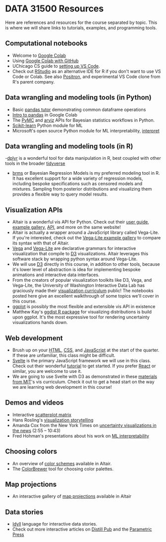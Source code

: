 # DATA 31500 Resources

Here are references and resources for the course separated by topic. 
This is where we will share links to tutorials, examples, and programming tools.


## Computational notebooks

- Welcome to [Google Colab](https://colab.research.google.com/drive/16pBJQePbqkz3QFV54L4NIkOn1kwpuRrj#scrollTo=u1wdmFKqylSI)
- Using [Google Colab with GitHub](https://colab.research.google.com/github/googlecolab/colabtools/blob/master/notebooks/colab-github-demo.ipynb)
- UChicago CS guide to [setting up VS Code](https://uchicago-cs.github.io/student-resource-guide/vscode/about.html).
- Check out [RStudio](https://posit.co/download/rstudio-desktop/) as an alternative IDE for R if you don't want to use VS Code or Colab. See also [Positron](https://github.com/posit-dev/positron?tab=readme-ov-file), and experimental VS Code clone from R's parent company.

## Data wrangling and modeling tools (in Python)

- Basic [pandas tutor](https://pandastutor.com/) demonstrating common dataframe operations
- [Intro to pandas](https://colab.research.google.com/notebooks/mlcc/intro_to_pandas.ipynb#scrollTo=JndnmDMp66FL) in Google Colab
- The [PyMC](https://www.pymc.io/welcome.html) and [arviz](https://python.arviz.org/en/stable/examples/index.html) APIs for Bayesian statistics workflows in Python.
- [Scikit-learn](https://scikit-learn.org/stable/) Python module for ML
- Microsoft's open source Python module for ML interpretability, [interpret](https://github.com/interpretml/interpret/)

## Data wrangling and modeling tools (in R)

-[dplyr](https://dplyr.tidyverse.org/) is a wonderful tool for data manipulation in R, best coupled with other tools in the broader [tidyverse](https://www.tidyverse.org/packages/)
- [brms](https://paulbuerkner.com/brms/) or Bayesian Regression Models is my preferred modeling tool in R. It has excellent support for a wide variety of regression models, including bespoke specifications such as censored models and mixtures. Sampling from posterior distributions and visualizing them provides a flexible way to query model results.

## Visualization APIs

- Altair is a wonderful vis API for Python. Check out their [user guide](https://altair-viz.github.io/user_guide/data.html), [example gallery](https://altair-viz.github.io/gallery/index.html), [API](https://altair-viz.github.io/user_guide/API.html), and more on the same website! 
- Altair is actually a wrapper around a JavaScript library called Vega-Lite. If you're interested, check out the [Vega-Lite example gallery](https://vega.github.io/vega-lite/examples/) to compare its syntax with that of Altair.
- [Vega](https://vega.github.io/vega/) and [Vega-Lite](https://vega.github.io/vega-lite/) are declarative grammars for interactive visualization that compile to [D3](https://d3js.org/) visualizations. Altair leverages this software stack by wrapping python syntax around Vega-Lite. 
- We will use [D3](https://d3js.org/) directly in this course, in addition to other tools, because it's lower level of abstraction is idea for implementing bespoke animations and interactive data interfaces.
- From the creators of popular visualization toolkits like D3, Vega, and Vega-Lite, the University of Washington Interactive Data Lab has graciously made their [visualization curriculum](https://github.com/uwdata/visualization-curriculum) public! The notebooks posted here give an excellent walkthrough of some topics we'll cover in this course.
- [ggplot](https://ggplot2.tidyverse.org/) is possibly the most flexible and extensible vis API in existence
- Matthew Kay's [ggdist R package](https://mjskay.github.io/ggdist/) for visualizing distributions is build upon ggplot. It's the most expressive tool for rendering uncertainty visualizations hands down.

## Web development

- Brush up on your [HTML](https://www.w3schools.com/tags/default.asp), [CSS](https://www.w3schools.com/css/), and [JavaScript](https://www.w3schools.com/js/) at the start of the quarter. If these are unfamiliar, this class might be difficult.
- [Svelte](https://svelte.dev/) is the primary JavaScript framework we will use in this class. Check out their wonderful [tutorial](https://learn.svelte.dev/) to get started. If you prefer [React](https://react.dev/) or similar, you are welcome to use it.
- We are going to use Svelte with D3 as demonstrated in these [materials from MIT](https://vis-society.github.io/lectures/intro-svelte-d3.html)'s vis curriculum. Check it out to get a head start on the way we are learning web development in this course!

## Demos and videos

- Interactive [scatterplot matrix](https://vega.github.io/vega/examples/brushing-scatter-plots/)
- Hans Rosling's [visualization storytelling](https://www.youtube.com/watch?v=hVimVzgtD6w)
- Amanda Cox from the New York Times on [uncertainty visualizations in the news](https://www.youtube.com/watch?v=0L1tGo-DvD0) (2:55 – 10:43)
- Fred Hohman's presentations about his work on [ML interpretability](https://fredhohman.com/dissertation/)

## Choosing colors

- An overview of [color schemes](https://observablehq.com/@d3/color-schemes) available in Altair.
- The [ColorBrewer](https://colorbrewer2.org/#type=sequential&scheme=BuGn&n=3) tool for choosing color palettes.

## Map projections

- An interactive gallery of [map projections](https://observablehq.com/@d3/projection-transitions) available in Altair

## Data stories

- [Idyll](https://idyll-lang.org/gallery) language for interactive data stories.
- Check out more interactive articles on [Distill Pub](https://distill.pub/) and the [Parametric Press](https://parametric.press/issue-02/)


<!-- ## Readings

Here are optional readings for the course separated by topic.

### The value of visualization

- A well regarded [academic article](https://www.cc.gatech.edu/~stasko/7450/Papers/vanwijk-vis05.pdf) on the value of visualization.
- Obligatory sharing of [Tufte's Visual Display of Quantitative Information](http://faculty.salisbury.edu/~jtanderson/teaching/cosc311/fa21/files/tufte.pdf). Classes like this one often assign the first three chapters of this book as reading, probably because Tufte's work is rich with examples. However, Tufte sometimes asserts as design principles ideas that don't hold up when subjected to empirical scrutiny. His work is still viewed by the visualization community, with skepticism, as a wonderful resource.

### The science of visualization design

- This [paper by Cleveland and McGill](http://euclid.psych.yorku.ca/www/psy6135/papers/ClevelandMcGill1984.pdf) set a precedent for treating visualization effectiveness as an empirical question. Many papers have followed up on this work, and the findings remain roughly intact.
- [Mackinlay's APT paper](https://info.sice.indiana.edu/~katy/S637-S11/Mackinlay86.pdf) lays out his expressiveness and effectiveness criteria for visualization design. This paper kicked off a long line of work on visualization recommender systems.
- Particularly interesting violations of the expressiveness principle (a.k.a. "tell the truth and nothing but the truth") occur when people's expectations about what a certain kind of chart will show are violated. Among other sources, these expectations are informed by **graphical conventions**, such as the expectations that people have about the semantics of bars and lines addressed in this [paper by Zacks and Tversky](https://dcl.wustl.edu/files/2017/09/zacksmemcog99-12d5ktx.pdf), which I mentioned in class.
- A few years ago, some of my colleagues at Northwestern decided there was too much visualization research for practitioners to keep up with. They led an effort to write this review article summarizing the [science of "what works"](https://journals.sagepub.com/doi/reader/10.1177/15291006211051956) in data visualization design.

### Cartography

- A nice [survey paper](https://parkerziegler.com/papers/a-need-finding-study-with-users-of-geospatial-data.pdf) on map making tools and why they are mostly hard to use

### Interaction and animation

- Data driven documents ([D3](http://vis.stanford.edu/papers/d3)) is the javascript library that supports most interactive visualizations on the web.
- [Animated Transitions in Statistical Graphics](https://idl.cs.washington.edu/files/2007-AnimatedTransitions-InfoVis.pdf) is an authoritative paper on animation design for visualization.
- Interesting paper on using [animation to show aggregation operations](https://idl.cs.washington.edu/files/2019-AnimatedAggregates-EuroVis.pdf)
- [Animation: Can it facilitate?](https://hci.stanford.edu/courses/cs448b/papers/Tversky_AnimationFacilitate_IJHCS02.pdf) is a great review article by Barbara Tversky

### Narrative visualization, deception, and persuasion

- Hullman's paper on [visualization rhetoric](http://users.eecs.northwestern.edu/~jhullman/vis_rhetoric.pdf).
- Correll's paper on [truncating the y-axis](https://arxiv.org/pdf/1907.02035).
- Correll's paper on [visualization ethics](https://arxiv.org/pdf/1811.07271).
- Recent analysis of [how people actually lie with charts](https://dl.acm.org/doi/pdf/10.1145/3544548.3580910).
- Segel and Heer's [analysis of narrative strategies](https://idl.cs.washington.edu/files/2010-Narrative-InfoVis.pdf) in data storytelling.
- Hohman et al's [analysis of interactive articles](https://distill.pub/2020/communicating-with-interactive-articles/).
- Papers on [Idyll](https://idl.cs.washington.edu/files/2018-Idyll-UIST.pdf) and [Idyll Studio](https://idl.cs.washington.edu/files/2021-IdyllStudio-UIST.pdf).

### Uncertainty visualization

- Hullman's article on [Why authors don't visualize uncertainty](https://mucollective.northwestern.edu/files/2019-Value%20of%20Uncertainty-VIS.pdf).
- Kay's first study on [uncertainty in bus arrival times](https://mucollective.northwestern.edu/files/2016-WhenIsMyBus-CHI.pdf) where he introduces quantile dotplots, and the [second study](https://mucollective.northwestern.edu/files/2018-UncertainBusDecisions-CHI.pdf) where they use a decision task.
- Prof. Kale's work on [decision making with uncertainty visualizations](https://mucollective.northwestern.edu/files/2020%20-%20Kale,%20Visual%20Reasoning%20Strategies%20for%20Effect%20Size%20Judgements.pdf).
- Hullman and Gelman's manifesto on [visualizations as model checks](https://mucollective.northwestern.edu/files/2021-hdsr-paper.pdf)

### ML Interpretability

- Fred Hohman's work on [Gamut](https://fredhohman.com/papers/19-gamut-chi.pdf) and [Summit](https://fredhohman.com/papers/19-summit-vast.pdf)
- Interpretability by proxy using [LIME](https://arxiv.org/pdf/1602.04938)
- Interpretability by marginal feature importance using [SHAP](https://arxiv.org/pdf/1705.07874)
- A brief write up about [Microsoft's interpretML](https://arxiv.org/pdf/1909.09223) -->

